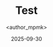 ---
title: Test
date: 2025-09-30
categories: [2-Networking, 3Net-Labs]
tags: [networking, services]
author: <author_mpmk>
---